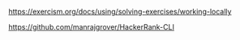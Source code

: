 https://exercism.org/docs/using/solving-exercises/working-locally



https://github.com/manrajgrover/HackerRank-CLI

